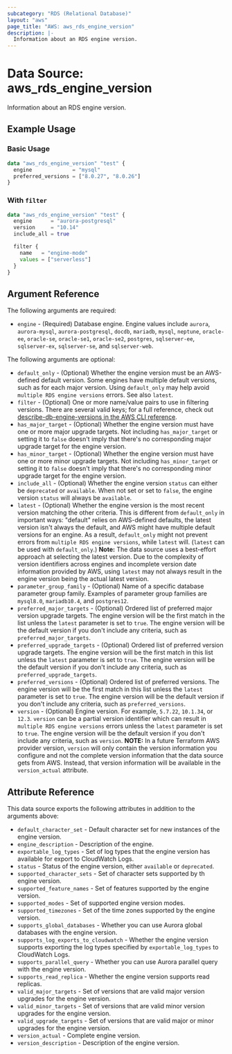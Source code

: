 ```yaml
---
subcategory: "RDS (Relational Database)"
layout: "aws"
page_title: "AWS: aws_rds_engine_version"
description: |-
  Information about an RDS engine version.
---
```


# Data Source: aws_rds_engine_version

Information about an RDS engine version.

## Example Usage

### Basic Usage

```terraform
data "aws_rds_engine_version" "test" {
  engine             = "mysql"
  preferred_versions = ["8.0.27", "8.0.26"]
}
```

### With `filter`

```terraform
data "aws_rds_engine_version" "test" {
  engine      = "aurora-postgresql"
  version     = "10.14"
  include_all = true

  filter {
    name   = "engine-mode"
    values = ["serverless"]
  }
}
```

## Argument Reference

The following arguments are required:

* `engine` - (Required) Database engine. Engine values include `aurora`, `aurora-mysql`, `aurora-postgresql`, `docdb`, `mariadb`, `mysql`, `neptune`, `oracle-ee`, `oracle-se`, `oracle-se1`, `oracle-se2`, `postgres`, `sqlserver-ee`, `sqlserver-ex`, `sqlserver-se`, and `sqlserver-web`.

The following arguments are optional:

* `default_only` - (Optional) Whether the engine version must be an AWS-defined default version. Some engines have multiple default versions, such as for each major version. Using `default_only` may help avoid `multiple RDS engine versions` errors. See also `latest`.
* `filter` - (Optional) One or more name/value pairs to use in filtering versions. There are several valid keys; for a full reference, check out [describe-db-engine-versions in the AWS CLI reference](https://awscli.amazonaws.com/v2/documentation/api/latest/reference/rds/describe-db-engine-versions.html).
* `has_major_target` - (Optional) Whether the engine version must have one or more major upgrade targets. Not including `has_major_target` or setting it to `false` doesn't imply that there's no corresponding major upgrade target for the engine version.
* `has_minor_target` - (Optional) Whether the engine version must have one or more minor upgrade targets. Not including `has_minor_target` or setting it to `false` doesn't imply that there's no corresponding minor upgrade target for the engine version.
* `include_all` - (Optional) Whether the engine version `status` can either be `deprecated` or `available`. When not set or set to `false`, the engine version `status` will always be `available`.
* `latest` - (Optional) Whether the engine version is the most recent version matching the other criteria. This is different from `default_only` in important ways: "default" relies on AWS-defined defaults, the latest version isn't always the default, and AWS might have multiple default versions for an engine. As a result, `default_only` might not prevent errors from `multiple RDS engine versions`, while `latest` will. (`latest` can be used with `default_only`.) **Note:** The data source uses a best-effort approach at selecting the latest version. Due to the complexity of version identifiers across engines and incomplete version date information provided by AWS, using `latest` may not always result in the engine version being the actual latest version.
* `parameter_group_family` - (Optional) Name of a specific database parameter group family. Examples of parameter group families are `mysql8.0`, `mariadb10.4`, and `postgres12`.
* `preferred_major_targets` - (Optional) Ordered list of preferred major version upgrade targets. The engine version will be the first match in the list unless the `latest` parameter is set to `true`. The engine version will be the default version if you don't include any criteria, such as `preferred_major_targets`.
* `preferred_upgrade_targets` - (Optional) Ordered list of preferred version upgrade targets. The engine version will be the first match in this list unless the `latest` parameter is set to `true`. The engine version will be the default version if you don't include any criteria, such as `preferred_upgrade_targets`.
* `preferred_versions` - (Optional) Ordered list of preferred versions. The engine version will be the first match in this list unless the `latest` parameter is set to `true`. The engine version will be the default version if you don't include any criteria, such as `preferred_versions`.
* `version` - (Optional) Engine version. For example, `5.7.22`, `10.1.34`, or `12.3`. `version` can be a partial version identifier which can result in `multiple RDS engine versions` errors unless the `latest` parameter is set to `true`. The engine version will be the default version if you don't include any criteria, such as `version`. **NOTE:** In a future Terraform AWS provider version, `version` will only contain the version information you configure and not the complete version information that the data source gets from AWS. Instead, that version information will be available in the `version_actual` attribute.

## Attribute Reference

This data source exports the following attributes in addition to the arguments above:

* `default_character_set` - Default character set for new instances of the engine version.
* `engine_description` - Description of the engine.
* `exportable_log_types` - Set of log types that the engine version has available for export to CloudWatch Logs.
* `status` - Status of the engine version, either `available` or `deprecated`.
* `supported_character_sets` - Set of character sets supported by th engine version.
* `supported_feature_names` - Set of features supported by the engine version.
* `supported_modes` - Set of supported engine version modes.
* `supported_timezones` - Set of the time zones supported by the engine version.
* `supports_global_databases` - Whether you can use Aurora global databases with the engine version.
* `supports_log_exports_to_cloudwatch` - Whether the engine version supports exporting the log types specified by `exportable_log_types` to CloudWatch Logs.
* `supports_parallel_query` - Whether you can use Aurora parallel query with the engine version.
* `supports_read_replica` - Whether the engine version supports read replicas.
* `valid_major_targets` - Set of versions that are valid major version upgrades for the engine version.
* `valid_minor_targets` - Set of versions that are valid minor version upgrades for the engine version.
* `valid_upgrade_targets` - Set of versions that are valid major or minor upgrades for the engine version.
* `version_actual` - Complete engine version.
* `version_description` - Description of the engine version.
